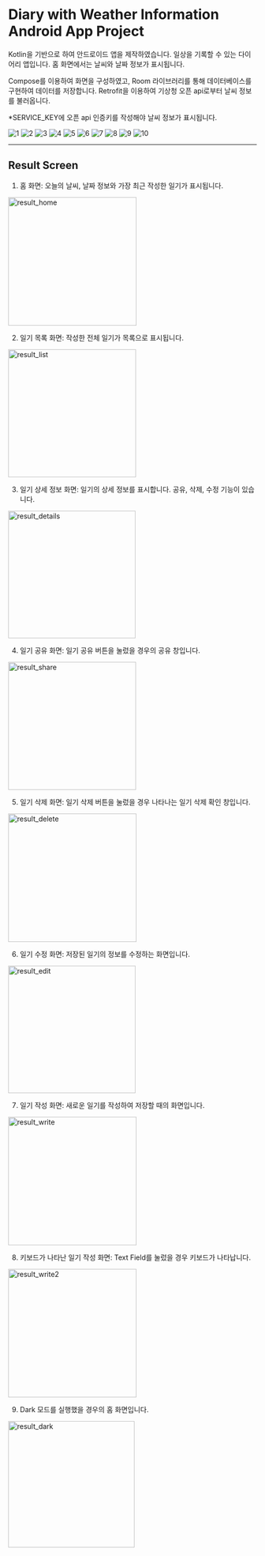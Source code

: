 # Diary with Weather Information Android App Project
Kotlin을 기반으로 하여 안드로이드 앱을 제작하였습니다. 일상을 기록할 수 있는 다이어리 앱입니다. 홈 화면에서는 날씨와 날짜 정보가 표시됩니다.

Compose를 이용하여 화면을 구성하였고, Room 라이브러리를 통해 데이터베이스를 구현하여 데이터를 저장합니다. Retrofit을 이용하여 기상청 오픈 api로부터 날씨 정보를 불러옵니다.

*SERVICE_KEY에 오픈 api 인증키를 작성해야 날씨 정보가 표시됩니다.

![1](https://github.com/Choco-Coding/Diary-with-Weather-Information-Android-App/assets/117694927/faafe651-16c9-4964-831c-e07146997716)
![2](https://github.com/Choco-Coding/Diary-with-Weather-Information-Android-App/assets/117694927/94633716-3c56-44b7-a455-dadc01d247c4)
![3](https://github.com/Choco-Coding/Diary-with-Weather-Information-Android-App/assets/117694927/1c72fa6f-fbdf-4ad4-9ce0-ca65aa8a9af8)
![4](https://github.com/Choco-Coding/Diary-with-Weather-Information-Android-App/assets/117694927/5fbac133-1953-4784-92e0-69e195a913a6)
![5](https://github.com/Choco-Coding/Diary-with-Weather-Information-Android-App/assets/117694927/134ecf21-f078-43f9-b568-d1bbfdecd977)
![6](https://github.com/Choco-Coding/Diary-with-Weather-Information-Android-App/assets/117694927/033df092-c48d-4059-915f-de92353d2956)
![7](https://github.com/Choco-Coding/Diary-with-Weather-Information-Android-App/assets/117694927/98f4baf9-50eb-42e5-85bb-aeefb5a7e18d)
![8](https://github.com/Choco-Coding/Diary-with-Weather-Information-Android-App/assets/117694927/4b491d29-7992-4211-b3cd-72585074ffab)
![9](https://github.com/Choco-Coding/Diary-with-Weather-Information-Android-App/assets/117694927/932e871a-d307-4c96-a96f-3408fd1b7077)
![10](https://github.com/Choco-Coding/Diary-with-Weather-Information-Android-App/assets/117694927/6e3bd8f7-1cb1-488b-b240-928b529a2eb3)

***
## Result Screen

1. 홈 화면: 오늘의 날씨, 날짜 정보와 가장 최근 작성한 일기가 표시됩니다.
<img width="260" alt="result_home" src="https://github.com/Choco-Coding/Diary-with-Weather-Information-Android-App/assets/117694927/07e66b97-77d1-49d9-9ee3-fa685cee963f">

2. 일기 목록 화면: 작성한 전체 일기가 목록으로 표시됩니다.
<img width="259" alt="result_list" src="https://github.com/Choco-Coding/Diary-with-Weather-Information-Android-App/assets/117694927/106e5b58-04e3-47a3-bc23-db939c0ad5df">

3. 일기 상세 정보 화면: 일기의 상세 정보를 표시합니다. 공유, 삭제, 수정 기능이 있습니다. 
<img width="258" alt="result_details" src="https://github.com/Choco-Coding/Diary-with-Weather-Information-Android-App/assets/117694927/12942cd0-2e5d-4164-9a58-94a8ba036ff8">

4. 일기 공유 화면: 일기 공유 버튼을 눌렀을 경우의 공유 창입니다.
<img width="259" alt="result_share" src="https://github.com/Choco-Coding/Diary-with-Weather-Information-Android-App/assets/117694927/96d4bad8-403b-4edd-90fe-52f29329fcef">

5. 일기 삭제 화면: 일기 삭제 버튼을 눌렀을 경우 나타나는 일기 삭제 확인 창입니다.
<img width="260" alt="result_delete" src="https://github.com/Choco-Coding/Diary-with-Weather-Information-Android-App/assets/117694927/1da4d652-726f-4751-9bba-5c7e37684ebd">

6. 일기 수정 화면: 저장된 일기의 정보를 수정하는 화면입니다.
<img width="258" alt="result_edit" src="https://github.com/Choco-Coding/Diary-with-Weather-Information-Android-App/assets/117694927/6e497768-24f0-4162-8e24-1b6c64758f54">

7. 일기 작성 화면: 새로운 일기를 작성하여 저장할 때의 화면입니다.
<img width="260" alt="result_write" src="https://github.com/Choco-Coding/Diary-with-Weather-Information-Android-App/assets/117694927/75dfed7f-82d5-4721-a0dd-a736f78b9c79">

8. 키보드가 나타난 일기 작성 화면: Text Field를 눌렀을 경우 키보드가 나타납니다.
<img width="260" alt="result_write2" src="https://github.com/Choco-Coding/Diary-with-Weather-Information-Android-App/assets/117694927/fc50ca83-10af-4610-8670-51f15f2edf65">

9. Dark 모드를 실행했을 경우의 홈 화면입니다.
<img width="256" alt="result_dark" src="https://github.com/Choco-Coding/Diary-with-Weather-Information-Android-App/assets/117694927/bf116f16-4d9e-4f0f-b5ca-dfde6cd9cb5e">
